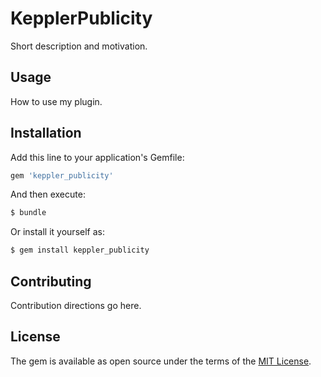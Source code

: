 # KepplerPublicity
Short description and motivation.

## Usage
How to use my plugin.

## Installation
Add this line to your application's Gemfile:

```ruby
gem 'keppler_publicity'
```

And then execute:
```bash
$ bundle
```

Or install it yourself as:
```bash
$ gem install keppler_publicity
```

## Contributing
Contribution directions go here.

## License
The gem is available as open source under the terms of the [MIT License](https://opensource.org/licenses/MIT).
